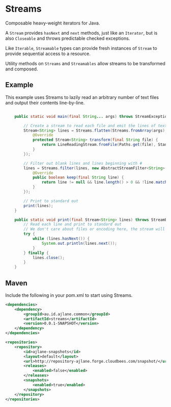 Streams
=======

Composable heavy-weight iterators for Java.

A `Stream` provides `hasNext` and `next` methods, just like an `Iterator`, but is also `Closeable` and throws predictable checked exceptions.

Like `Iterable`, `Streamable` types can provide fresh instances of `Stream` to provide sequential access to a resource.

Utility methods on `Streams` and `Streamables` allow streams to be transformed and composed.

Example
-------

This example uses Streams to lazily read an arbitrary number of text files and output their contents line-by-line.

```java

    public static void main(final String... args) throws StreamException {

        // Create a stream to read each file and emit the lines of text
        Stream<String> lines = Streams.flatten(Streams.fromArray(args), new AbstractStreamTransform<String, Stream<String>>() {
            @Override
            protected Stream<String> transform(final String file) {
                return LineReadingStream.fromFile(Paths.get(file), StandardCharsets.UTF_8);
            }
        });

        // Filter out blank lines and lines beginning with #
        lines = Streams.filter(lines, new AbstractStreamFilter<String>() {
            @Override
            public boolean keep(final String line) {
                return line != null && line.length() > 0 && !line.matches("\\s*(\\#.*)?");
            }
        });

        // Print to standard out
        print(lines);
    }

    public static void print(final Stream<String> lines) throws StreamException {
        // Read each line and print to standard out
        // We don't care about files or encoding here, the stream will handle all of that for us.
        try {
            while (lines.hasNext()) {
                System.out.println(lines.next());
            }
        } finally {
            lines.close();
        }
    }

```

Maven
-----

Include the following in your pom.xml to start using Streams.

```xml
<dependencies>
    <dependency>
        <groupId>au.id.ajlane.common</groupId>
        <artifactId>streams</artifactId>
        <version>0.0.1-SNAPSHOT</version>
    </dependency>
</dependencies>

<repositories>
    <repository>
        <id>ajlane-snapshots</id>
        <layout>default</layout>
        <url>http://repository-ajlane.forge.cloudbees.com/snapshot/</url>
        <releases>
            <enabled>false</enabled>
        </releases>
        <snapshots>
            <enabled>true</enabled>
        </snapshots>
    </repository>
</repositories>
```